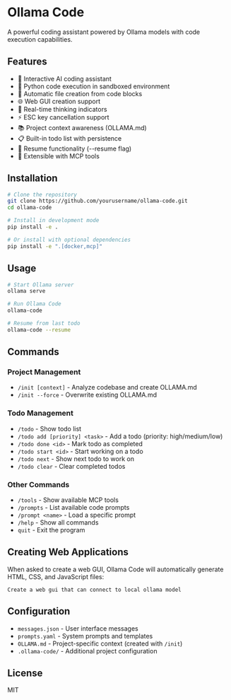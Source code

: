 # Ollama Code

A powerful coding assistant powered by Ollama models with code execution capabilities.

## Features

- 🤖 Interactive AI coding assistant
- 🐍 Python code execution in sandboxed environment
- 📄 Automatic file creation from code blocks
- 🌐 Web GUI creation support
- 💭 Real-time thinking indicators
- ⚡ ESC key cancellation support
- 📚 Project context awareness (OLLAMA.md)
- 📋 Built-in todo list with persistence
- 🔄 Resume functionality (--resume flag)
- 🔧 Extensible with MCP tools

## Installation

```bash
# Clone the repository
git clone https://github.com/yourusername/ollama-code.git
cd ollama-code

# Install in development mode
pip install -e .

# Or install with optional dependencies
pip install -e ".[docker,mcp]"
```

## Usage

```bash
# Start Ollama server
ollama serve

# Run Ollama Code
ollama-code

# Resume from last todo
ollama-code --resume
```

## Commands

### Project Management
- `/init [context]` - Analyze codebase and create OLLAMA.md
- `/init --force` - Overwrite existing OLLAMA.md

### Todo Management
- `/todo` - Show todo list
- `/todo add [priority] <task>` - Add a todo (priority: high/medium/low)
- `/todo done <id>` - Mark todo as completed
- `/todo start <id>` - Start working on a todo
- `/todo next` - Show next todo to work on
- `/todo clear` - Clear completed todos

### Other Commands
- `/tools` - Show available MCP tools
- `/prompts` - List available code prompts
- `/prompt <name>` - Load a specific prompt
- `/help` - Show all commands
- `quit` - Exit the program

## Creating Web Applications

When asked to create a web GUI, Ollama Code will automatically generate HTML, CSS, and JavaScript files:

```
Create a web gui that can connect to local ollama model
```

## Configuration

- `messages.json` - User interface messages
- `prompts.yaml` - System prompts and templates
- `OLLAMA.md` - Project-specific context (created with `/init`)
- `.ollama-code/` - Additional project configuration

## License

MIT
